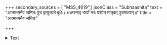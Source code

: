 +++
secondary_sources = [ "MSS_4619",]
jsonClass = "Subhaashita"
text = "आत्मात्मनैव जनितः पुत्र इत्युच्यते बुधैः।  \nतस्माद् भार्यां नरः पश्येन् मातृवत् पुत्रमातरम्॥"
title = "आत्मात्मनैव जनितः"

+++

<details><summary>Text</summary>

आत्मात्मनैव जनितः पुत्र इत्युच्यते बुधैः।  
तस्माद् भार्यां नरः पश्येन् मातृवत् पुत्रमातरम्॥
</details>
